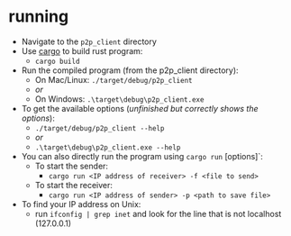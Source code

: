 # running

- Navigate to the `p2p_client` directory
- Use [cargo](https://doc.rust-lang.org/book/ch01-03-hello-cargo.html#building-and-running-a-cargo-project) to build rust program:
  - `cargo build`
- Run the compiled program (from the p2p_client directory):
  - On Mac/Linux: `./target/debug/p2p_client`
  - *or*
  - On Windows: `.\target\debug\p2p_client.exe`
- To get the available options (*unfinished but correctly shows the options*):
  - `./target/debug/p2p_client --help`
  - *or*
  - `.\target\debug\p2p_client.exe --help`
- You can also directly run the program using `cargo run` [options]`:
  - To start the sender:
    - `cargo run <IP address of receiver> -f <file to send>`
  - To start the receiver:
    - `cargo run <IP address of sender> -p <path to save file>`
- To find your IP address on Unix:
  - run `ifconfig | grep inet` and look for the line that is not localhost (127.0.0.1)